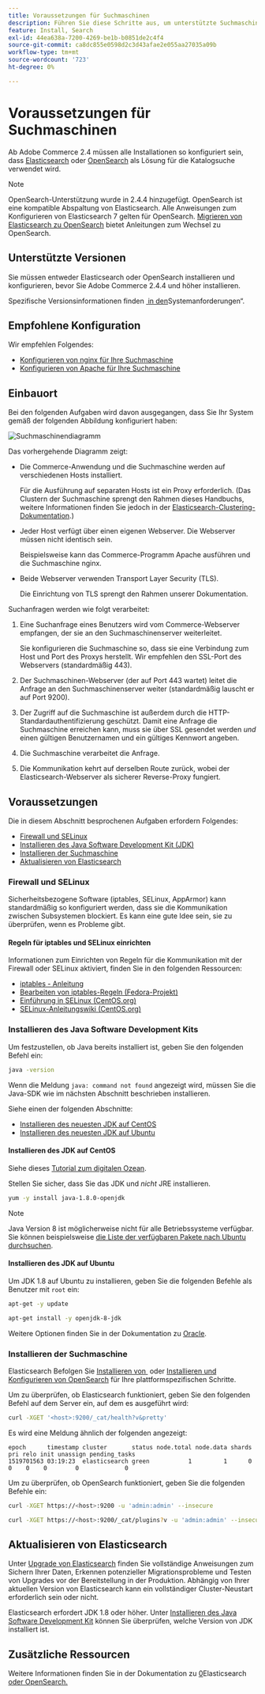 ```yaml
---
title: Voraussetzungen für Suchmaschinen
description: Führen Sie diese Schritte aus, um unterstützte Suchmaschinensoftware für lokale Installationen von Adobe Commerce zu installieren und zu konfigurieren.
feature: Install, Search
exl-id: 44ea638a-7200-4269-be1b-b0851de2c4f4
source-git-commit: ca8dc855e0598d2c3d43afae2e055aa27035a09b
workflow-type: tm+mt
source-wordcount: '723'
ht-degree: 0%

---
```


# Voraussetzungen für Suchmaschinen

Ab Adobe Commerce 2.4 müssen alle Installationen so konfiguriert sein, dass [Elasticsearch](https://www.elastic.co) oder [OpenSearch](https://opensearch.org/) als Lösung für die Katalogsuche verwendet wird.

>[!NOTE]
>
>OpenSearch-Unterstützung wurde in 2.4.4 hinzugefügt. OpenSearch ist eine kompatible Abspaltung von Elasticsearch. Alle Anweisungen zum Konfigurieren von Elasticsearch 7 gelten für OpenSearch. [Migrieren von Elasticsearch zu OpenSearch](../../../upgrade/prepare/opensearch-migration.md) bietet Anleitungen zum Wechsel zu OpenSearch.

## Unterstützte Versionen

Sie müssen entweder Elasticsearch oder OpenSearch installieren und konfigurieren, bevor Sie Adobe Commerce 2.4.4 und höher installieren.

Spezifische Versionsinformationen finden [&#x200B; in den &#x200B;](../../system-requirements.md)Systemanforderungen“.

## Empfohlene Konfiguration

Wir empfehlen Folgendes:

* [Konfigurieren von nginx für Ihre Suchmaschine](configure-nginx.md)
* [Konfigurieren von Apache für Ihre Suchmaschine](configure-apache.md)

## Einbauort

Bei den folgenden Aufgaben wird davon ausgegangen, dass Sie Ihr System gemäß der folgenden Abbildung konfiguriert haben:

![Suchmaschinendiagramm](../../../assets/installation/search-engine-config.svg)

Das vorhergehende Diagramm zeigt:

* Die Commerce-Anwendung und die Suchmaschine werden auf verschiedenen Hosts installiert.

  Für die Ausführung auf separaten Hosts ist ein Proxy erforderlich. (Das Clustern der Suchmaschine sprengt den Rahmen dieses Handbuchs, weitere Informationen finden Sie jedoch in der [Elasticsearch-Clustering-Dokumentation](https://www.elastic.co/guide/en/elasticsearch/guide/current/distributed-cluster.html).)

* Jeder Host verfügt über einen eigenen Webserver. Die Webserver müssen nicht identisch sein.

  Beispielsweise kann das Commerce-Programm Apache ausführen und die Suchmaschine nginx.

* Beide Webserver verwenden Transport Layer Security (TLS).

  Die Einrichtung von TLS sprengt den Rahmen unserer Dokumentation.

Suchanfragen werden wie folgt verarbeitet:

1. Eine Suchanfrage eines Benutzers wird vom Commerce-Webserver empfangen, der sie an den Suchmaschinenserver weiterleitet.

   Sie konfigurieren die Suchmaschine so, dass sie eine Verbindung zum Host und Port des Proxys herstellt. Wir empfehlen den SSL-Port des Webservers (standardmäßig 443).

1. Der Suchmaschinen-Webserver (der auf Port 443 wartet) leitet die Anfrage an den Suchmaschinenserver weiter (standardmäßig lauscht er auf Port 9200).

1. Der Zugriff auf die Suchmaschine ist außerdem durch die HTTP-Standardauthentifizierung geschützt. Damit eine Anfrage die Suchmaschine erreichen kann, muss sie über SSL gesendet werden *und* einen gültigen Benutzernamen und ein gültiges Kennwort angeben.

1. Die Suchmaschine verarbeitet die Anfrage.

1. Die Kommunikation kehrt auf derselben Route zurück, wobei der Elasticsearch-Webserver als sicherer Reverse-Proxy fungiert.

## Voraussetzungen

Die in diesem Abschnitt besprochenen Aufgaben erfordern Folgendes:

* [Firewall und SELinux](#firewall-and-selinux)
* [Installieren des Java Software Development Kit (JDK)](#install-the-java-software-development-kit)
* [Installieren der Suchmaschine](#install-the-search-engine)
* [Aktualisieren von Elasticsearch](#upgrading-elasticsearch)

### Firewall und SELinux

Sicherheitsbezogene Software (iptables, SELinux, AppArmor) kann standardmäßig so konfiguriert werden, dass sie die Kommunikation zwischen Subsystemen blockiert. Es kann eine gute Idee sein, sie zu überprüfen, wenn es Probleme gibt.

#### Regeln für iptables und SELinux einrichten

Informationen zum Einrichten von Regeln für die Kommunikation mit der Firewall oder SELinux aktiviert, finden Sie in den folgenden Ressourcen:

* [iptables - Anleitung](https://help.ubuntu.com/community/IptablesHowTo)
* [Bearbeiten von iptables-Regeln (Fedora-Projekt)](https://fedoraproject.org/wiki/How_to_edit_iptables_rules)
* [Einführung in SELinux (CentOS.org)](https://www.centos.org)
* [SELinux-Anleitungswiki (CentOS.org)](https://wiki.centos.org/HowTos/SELinux)

### Installieren des Java Software Development Kits

Um festzustellen, ob Java bereits installiert ist, geben Sie den folgenden Befehl ein:

```bash
java -version
```

Wenn die Meldung `java: command not found` angezeigt wird, müssen Sie die Java-SDK wie im nächsten Abschnitt beschrieben installieren.

Siehe einen der folgenden Abschnitte:

* [Installieren des neuesten JDK auf CentOS](#install-the-jdk-on-centos)
* [Installieren des neuesten JDK auf Ubuntu](#install-the-jdk-on-ubuntu)

#### Installieren des JDK auf CentOS

Siehe dieses [Tutorial zum digitalen Ozean](https://www.digitalocean.com/community/tutorials/how-to-install-java-on-centos-and-fedora#install-oracle-java-8).

Stellen Sie sicher, dass Sie das JDK und *nicht* JRE installieren.

```bash
yum -y install java-1.8.0-openjdk
```

>[!NOTE]
>
>Java Version 8 ist möglicherweise nicht für alle Betriebssysteme verfügbar. Sie können beispielsweise [die Liste der verfügbaren Pakete nach Ubuntu durchsuchen](https://packages.ubuntu.com/).

#### Installieren des JDK auf Ubuntu

Um JDK 1.8 auf Ubuntu zu installieren, geben Sie die folgenden Befehle als Benutzer mit `root` ein:

```bash
apt-get -y update
```

```bash
apt-get install -y openjdk-8-jdk
```

Weitere Optionen finden Sie in der Dokumentation zu [Oracle](https://docs.oracle.com/javase/8/docs/technotes/guides/install/install_overview.html).

### Installieren der Suchmaschine

Elasticsearch Befolgen Sie [Installieren von &#x200B;](https://www.elastic.co/guide/en/elasticsearch/reference/current/install-elasticsearch.html) oder [Installieren und Konfigurieren von OpenSearch](https://opensearch.org/docs/latest/opensearch/install/index/) für Ihre plattformspezifischen Schritte.

Um zu überprüfen, ob Elasticsearch funktioniert, geben Sie den folgenden Befehl auf dem Server ein, auf dem es ausgeführt wird:

```bash
curl -XGET '<host>:9200/_cat/health?v&pretty'
```

Es wird eine Meldung ähnlich der folgenden angezeigt:

```
epoch      timestamp cluster       status node.total node.data shards pri relo init unassign pending_tasks
1519701563 03:19:23  elasticsearch green           1         1      0   0    0    0        0             0
```

Um zu überprüfen, ob OpenSearch funktioniert, geben Sie die folgenden Befehle ein:

```bash
curl -XGET https://<host>:9200 -u 'admin:admin' --insecure
```

```bash
curl -XGET https://<host>:9200/_cat/plugins?v -u 'admin:admin' --insecure
```

## Aktualisieren von Elasticsearch

Unter [Upgrade von Elasticsearch](https://www.elastic.co/guide/en/elasticsearch/reference/current/setup-upgrade.html) finden Sie vollständige Anweisungen zum Sichern Ihrer Daten, Erkennen potenzieller Migrationsprobleme und Testen von Upgrades vor der Bereitstellung in der Produktion. Abhängig von Ihrer aktuellen Version von Elasticsearch kann ein vollständiger Cluster-Neustart erforderlich sein oder nicht.

Elasticsearch erfordert JDK 1.8 oder höher. Unter [Installieren des Java Software Development Kit](#install-the-java-software-development-kit) können Sie überprüfen, welche Version von JDK installiert ist.

## Zusätzliche Ressourcen

Weitere Informationen finden Sie in der Dokumentation zu [0](https://www.elastic.co/guide/en/elasticsearch/reference/current/index.html)Elasticsearch[&#x200B; oder OpenSearch.](https://opensearch.org/docs/latest/)
